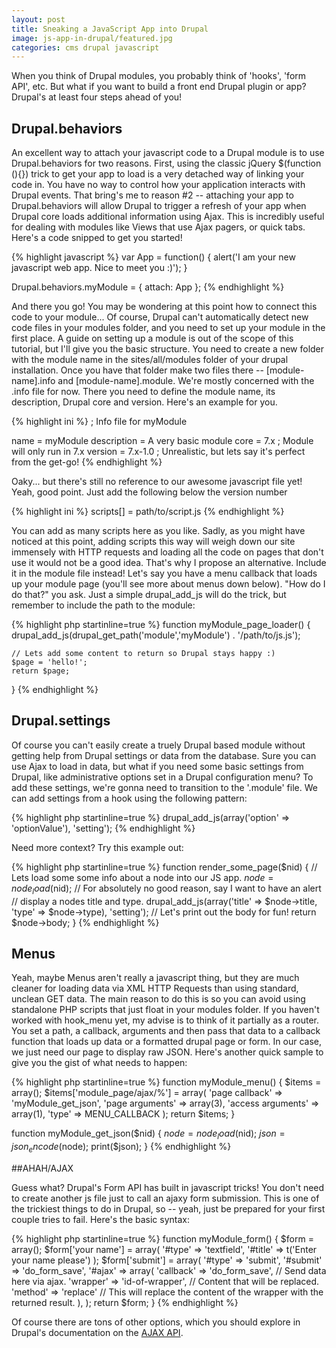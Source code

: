 ```yaml
---
layout: post
title: Sneaking a JavaScript App into Drupal
image: js-app-in-drupal/featured.jpg
categories: cms drupal javascript
---
```


When you think of Drupal modules, you probably think of 'hooks', 'form API', etc. But what if you want to build a front end Drupal plugin or app? Drupal's at least four steps ahead of you!

## Drupal.behaviors

An excellent way to attach your javascript code to a Drupal module is to use Drupal.behaviors for two reasons. First, using the classic jQuery $(function (){}) trick to get your app to load is a very detached way of linking your code in. You have no way to control how your application interacts with Drupal events. That bring's me to reason #2 -- attaching your app to Drupal.behaviors will allow Drupal to trigger a refresh of your app when Drupal core loads additional information using Ajax. This is incredibly useful for dealing with modules like Views that use Ajax pagers, or quick tabs. Here's a code snipped to get you started!

{% highlight javascript %}
var App = function() { 
    alert('I am your new javascript web app. Nice to meet you :)'); 
} 

Drupal.behaviors.myModule = { 
 attach: App
};
{% endhighlight %}

And there you go! You may be wondering at this point how to connect this code to your module... Of course, Drupal can't automatically detect new code files in your modules folder, and you need to set up your module in the first place. A guide on setting up a module is out of the scope of this tutorial, but I'll give you the basic structure. You need to create a new folder with the module name in the sites/all/modules folder of your drupal installation. Once you have that folder make two files there -- [module-name].info and [module-name].module. We're mostly concerned with the .info file for now. There you need to define the module name, its description, Drupal core and version. Here's an example for you.

{% highlight ini %}
; Info file for myModule 

name = myModule 
description = A very basic module
core = 7.x        ; Module will only run in 7.x 
version = 7.x-1.0 ; Unrealistic, but lets say it's perfect from the get-go!
{% endhighlight %}

Oaky... but there's still no reference to our awesome javascript file yet! Yeah, good point. Just add the following below the version number

{% highlight ini %}
scripts[] = path/to/script.js
{% endhighlight %}

You can add as many scripts here as you like. Sadly, as you might have noticed at this point, adding scripts this way will weigh down our site immensely with HTTP requests and loading all the code on pages that don't use it would not be a good idea. That's why I propose an alternative. Include it in the module file instead! Let's say you have a menu callback that loads up your module page (you'll see more about menus down below). "How do I do that?" you ask. Just a simple drupal_add_js will do the trick, but remember to include the path to the module:

{% highlight php startinline=true %}
function myModule_page_loader() { 
    drupal_add_js(drupal_get_path('module','myModule') . '/path/to/js.js'); 
    
    // Lets add some content to return so Drupal stays happy :) 
    $page = 'hello!';
    return $page;
}
{% endhighlight %}

## Drupal.settings

Of course you can't easily create a truely Drupal based module without getting help from Drupal settings or data from the database. Sure you can use Ajax to load in data, but what if you need some basic settings from Drupal, like administrative options set in a Drupal configuration menu? To add these settings, we're gonna need to transition to the '.module' file. We can add settings from a hook using the following pattern:

{% highlight php startinline=true %}
drupal_add_js(array('option' => 'optionValue'), 'setting');
{% endhighlight %}

Need more context? Try this example out:

{% highlight php startinline=true %}
function render_some_page($nid) { 
    // Lets load some some info about a node into our JS app. 
    $node = node_load($nid); 
    // For absolutely no good reason, say I want to have an alert 
    // display a nodes title and type. 
    drupal_add_js(array('title' => $node->title, 'type' => $node->type), 'setting'); 
    // Let's print out the body for fun! 
    return $node->body; 
}
{% endhighlight %}

## Menus

Yeah, maybe Menus aren't really a javascript thing, but they are much cleaner for loading data via XML HTTP Requests than using standard, unclean GET data. The main reason to do this is so you can avoid using standalone PHP scripts that just float in your modules folder. If you haven't worked with hook_menu yet, my advise is to think of it partially as a router. You set a path, a callback, arguments and then pass that data to a callback function that loads up data or a formatted drupal page or form. In our case, we just need our page to display raw JSON. Here's another quick sample to give you the gist of what needs to happen:

{% highlight php startinline=true %}
function myModule_menu() { 
    $items = array(); 
    $items['module_page/ajax/%'] = array( 
        'page callback' => 'myModule_get_json', 
        'page arguments' => array(3), 
        'access arguments' => array(1), 
        'type' => MENU_CALLBACK
        ); 
        return $items; 
} 

function myModule_get_json($nid) { 
    $node = node_load($nid); 
    $json = json_encode($node); 
    print($json);
}
{% endhighlight %}

##AHAH/AJAX

Guess what? Drupal's Form API has built in javascript tricks! You don't need to create another js file just to call an ajaxy form submission. This is one of the trickiest things to do in Drupal, so -- yeah, just be prepared for your first couple tries to fail. Here's the basic syntax:

{% highlight php startinline=true %}
function myModule_form() { 
    $form = array(); 
    $form['your name'] = array( 
        '#type' => 'textfield', 
        '#title' => t('Enter your name please')
        ); 
    $form['submit'] = array( 
        '#type' => 'submit', 
        '#submit' => 'do_form_save', 
        '#ajax' => array( 
            'callback' => 'do_form_save', // Send data here via ajax. 
            'wrapper' => 'id-of-wrapper', // Content that will be replaced. 
            'method' => 'replace' // This will replace the content of the wrapper with the returned result. 
            ), 
        ); 
    return $form; 
}
{% endhighlight %}

Of course there are tons of other options, which you should explore in Drupal's documentation on the [AJAX API](https://api.drupal.org/api/drupal/includes%21ajax.inc/group/ajax/7).
